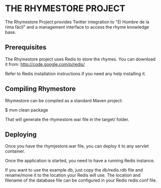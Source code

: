 THE RHYMESTORE PROJECT
======================
       
The Rhymestore Project provides Twitter integration to
"El Hombre de la rima fácil" and a management interface
to access the rhyme knowledge base. 


Prerequisites
-------------

The Rhymestore project uses Redis to store the rhymes. You
can download it from: http://code.google.com/p/redis/

Refer to Redis installation instructions if you need any
help installing it.


Compiling Rhymestore
--------------------

Rhymestore can be compiled as a standard Maven project:

$ mvn clean package
  
That will generate the rhymestore.war file in the target/
folder.
  

Deploying
---------

Once you have the rhymjestore.war file, you can deploy it to
any servlet container.

Once the application is started, you need to have a running
Redis instance.

If you want to use the example db, just copy the db/redis.rdb
file and rename/move it to the location your Redis will use.
The location and filename of the database file can be configured
in your Redis redis.conf file.

